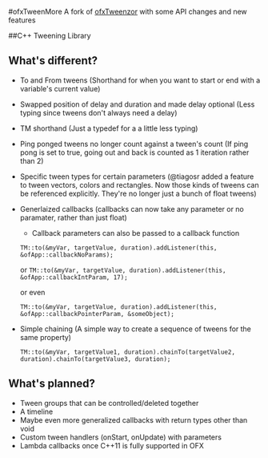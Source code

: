 #ofxTweenMore
A fork of [ofxTweenzor](https://github.com/NickHardeman/ofxTweenzor) with some API changes and new features

##C++ Tweening Library

What's different?
--------
* To and From tweens (Shorthand for when you want to start or end with a variable's current value)
* Swapped position of delay and duration and made delay optional (Less typing since tweens don't always need a delay)
* TM shorthand (Just a typedef for a a little less typing)
* Ping ponged tweens no longer count against a tween's count (If ping pong is set to true, going out and back is counted as 1 iteration rather than 2)
* Specific tween types for certain parameters (@tiagosr added a feature to tween vectors, colors and rectangles. Now those kinds of tweens can be referenced explicitly. They're no longer just a bunch of float tweens)
* Generlaized callbacks (callbacks can now take any parameter or no paramater, rather than just float)
  * Callback parameters can also be passed to a callback function

  ```TM::to(&myVar, targetValue, duration).addListener(this, &ofApp::callbackNoParams);```

  or
    ```TM::to(&myVar, targetValue, duration).addListener(this, &ofApp::callbackIntParam, 17);```

    or  even

    ```TM::to(&myVar, targetValue, duration).addListener(this, &ofApp::callbackPointerParam, &someObject);```



* Simple chaining (A simple way to create a sequence of tweens for the same property)

    ```TM::to(&myVar, targetValue1, duration).chainTo(targetValue2, duration).chainTo(targetValue3, duration);```



What's planned?
--------
* Tween groups that can be controlled/deleted together
* A timeline
* Maybe even more generalized callbacks with return types other than void
* Custom tween handlers (onStart, onUpdate) with parameters
* Lambda callbacks once C++11 is fully supported in OFX
